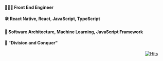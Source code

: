 #### 👨🏻‍💻   Front End Engineer 

#### 🛠   React Native, React, JavaScript, TypeScript

#### 👀   Software Architecture, Machine Learning, JavaScript Framework

#### 👊   "Division and Conquer"

  <div align=right>
	
  [![Hits](https://hits.seeyoufarm.com/api/count/incr/badge.svg?url=https%3A%2F%2Fgithub.com%2Fhyun940630)](https://hits.seeyoufarm.com)
	
  </div>
